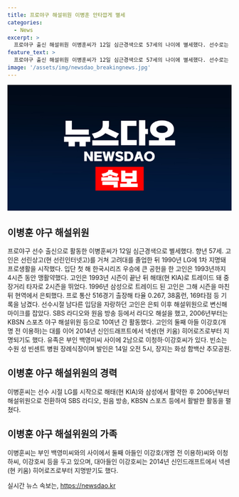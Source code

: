 ```yaml
---
title: 프로야구 해설위원 이병훈 안타깝게 별세
categories:
  - News
excerpt: >
  프로야구 출신 해설위원 이병훈씨가 12일 심근경색으로 57세의 나이에 별세했다. 선수로는 LG와 해태(현 KIA), 삼성에서 활약하며 516경기 출장, 타율 0.267, 38홈런, 169타점의 기록을 세웠고, 은퇴 후 SBS 라디오, KBSN 스포츠 등에서 해설위원으로 10여 년간 활동했다. 이병훈씨는 이청하와 이강호 2남의 아버지로, 빈소는 수원 성 빈센트 병원에 마련되었으며, 장례는 14일 오전 5시에 화성 함백산 추모공원에서 치러질 예정이다.
feature_text: >
  프로야구 출신 해설위원 이병훈씨가 12일 심근경색으로 57세의 나이에 별세했다. 선수로는 LG와 해태(현 KIA), 삼성에서 활약하며 516경기 출장, 타율 0.267, 38홈런, 169타점의 기록을 세웠고, 은퇴 후 SBS 라디오, KBSN 스포츠 등에서 해설위원으로 10여 년간 활동했다. 이병훈씨는 이청하와 이강호 2남의 아버지로, 빈소는 수원 성 빈센트 병원에 마련되었으며, 장례는 14일 오전 5시에 화성 함백산 추모공원에서 치러질 예정이다.
image: '/assets/img/newsdao_breakingnews.jpg'
---
```


<p><img src="/assets/img/newsdao_breakingnews.jpg" alt="ontimetimes 속보" /></p>

<h2 data-ke-size="size26">이병훈 야구 해설위원</h2>

<p data-ke-size="size16">프로야구 선수 출신으로 활동한 이병훈씨가 12일 심근경색으로 별세했다. 향년 57세. 고인은 선린상고(현 선린인터넷고)를 거쳐 고려대를 졸업한 뒤 1990년 LG에 1차 지명돼 프로생활을 시작했다. 입단 첫 해 한국시리즈 우승에 큰 공헌을 한 고인은 1993년까지 4시즌 동안 맹활약했다. 고인은 1993년 시즌이 끝난 뒤 해태(현 KIA)로 트레이드 돼 중장거리 타자로 2시즌을 뛰었다. 1996년 삼성으로 트레이드 된 고인은 그해 시즌을 마친 뒤 현역에서 은퇴했다. 프로 통산 516경기 출장해 타율 0.267, 38홈런, 169타점 등 기록을 남겼다. 선수시절 남다른 입담을 자랑하던 고인은 은퇴 이후 해설위원으로 변신해 마이크를 잡았다. SBS 라디오와 원음 방송 등에서 라디오 해설을 했고, 2006년부터는 KBSN 스포츠 야구 해설위원 등으로 10여년 간 활동했다. 고인의 둘째 아들 이강호(개명 전 이용하)는 대를 이어 2014년 신인드래프트에서 넥센(현 키움) 히어로즈로부터 지명되기도 했다. 유족은 부인 백영미씨 사이에 2남으로 이청하·이강호씨가 있다. 빈소는 수원 성 빈센트 병원 장례식장이며 발인은 14일 오전 5시, 장지는 화성 함백산 추모공원.</p>

<h2 data-ke-size="size26">이병훈 야구 해설위원의 경력</h2>

<p data-ke-size="size16">이병훈씨는 선수 시절 LG를 시작으로 해태(현 KIA)와 삼성에서 활약한 후 2006년부터 해설위원으로 전환하여 SBS 라디오, 원음 방송, KBSN 스포츠 등에서 활발한 활동을 펼쳤다.</p>

<h2 data-ke-size="size26">이병훈 야구 해설위원의 가족</h2>

<p data-ke-size="size16">이병훈씨는 부인 백영미씨와의 사이에서 둘째 아들인 이강호(개명 전 이용하)씨와 이청하씨, 이강호씨 등을 두고 있으며, 대아들인 이강호씨는 2014년 신인드래프트에서 넥센(현 키움) 히어로즈로부터 지명받기도 했다.</p>
실시간 뉴스 속보는, <a href="https://newsdao.kr" rel="dofollow">https://newsdao.kr</a>


